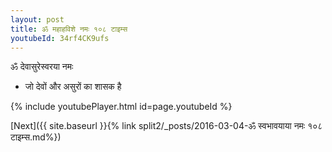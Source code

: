 ```yaml
---
layout: post
title: ॐ महाहविशे नमः १०८ टाइम्स
youtubeId: 34rf4CK9ufs
---
```

 
 
 ॐ देवासुरेस्वरया नमः  
 
 -  जो देवों और असुरों का शासक है 
 
  
 
  
 
 
 
 
 
 


{% include youtubePlayer.html id=page.youtubeId %}
 
[Next]({{ site.baseurl }}{% link  split2/_posts/2016-03-04-ॐ स्वभावयाया नमः १०८ टाइम्स.md%})
 
